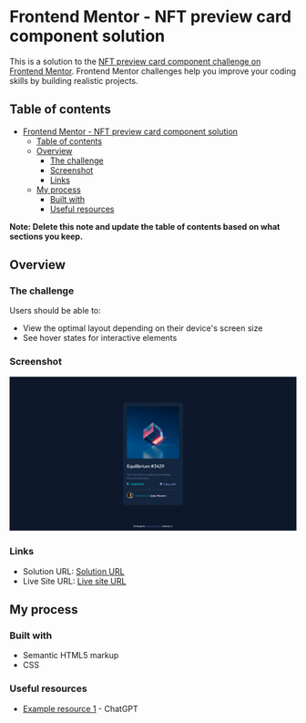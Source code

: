 # Frontend Mentor - NFT preview card component solution

This is a solution to the [NFT preview card component challenge on Frontend Mentor](https://www.frontendmentor.io/challenges/nft-preview-card-component-SbdUL_w0U). Frontend Mentor challenges help you improve your coding skills by building realistic projects. 

## Table of contents

- [Frontend Mentor - NFT preview card component solution](#frontend-mentor---nft-preview-card-component-solution)
  - [Table of contents](#table-of-contents)
  - [Overview](#overview)
    - [The challenge](#the-challenge)
    - [Screenshot](#screenshot)
    - [Links](#links)
  - [My process](#my-process)
    - [Built with](#built-with)
    - [Useful resources](#useful-resources)

**Note: Delete this note and update the table of contents based on what sections you keep.**

## Overview

### The challenge

Users should be able to:

- View the optimal layout depending on their device's screen size
- See hover states for interactive elements

### Screenshot

![](./Assets/images/screenshot.png)

### Links

- Solution URL: [Solution URL](https://github.com/itsfingerlickinggood/1)
- Live Site URL: [Live site URL](https://itsfingerlickinggood.github.io/1/)

## My process

### Built with

- Semantic HTML5 markup
- CSS

### Useful resources

- [Example resource 1](https://www.openai.com) - ChatGPT